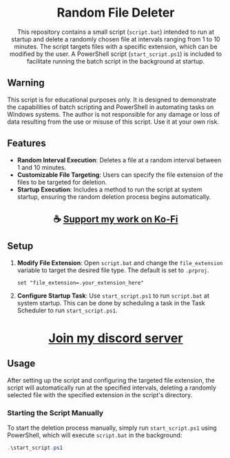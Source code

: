 <div align="center">

# Random File Deleter

This repository contains a small script (`script.bat`) intended to run at startup and delete a randomly chosen file at intervals ranging from 1 to 10 minutes. The script targets files with a specific extension, which can be modified by the user. A PowerShell script (`start_script.ps1`) is included to facilitate running the batch script in the background at startup.

</div>

## Warning

This script is for educational purposes only. It is designed to demonstrate the capabilities of batch scripting and PowerShell in automating tasks on Windows systems. The author is not responsible for any damage or loss of data resulting from the use or misuse of this script. Use it at your own risk.

## Features

- **Random Interval Execution**: Deletes a file at a random interval between 1 and 10 minutes.
- **Customizable File Targeting**: Users can specify the file extension of the files to be targeted for deletion.
- **Startup Execution**: Includes a method to run the script at system startup, ensuring the random deletion process begins automatically.

<div align="center">

## ☕ [Support my work on Ko-Fi](https://ko-fi.com/thatsinewave)

</div>

## Setup

1. **Modify File Extension**: Open `script.bat` and change the `file_extension` variable to target the desired file type. The default is set to `.prproj`.
    ```batch
    set "file_extension=.your_extension_here"
    ```
2. **Configure Startup Task**: Use `start_script.ps1` to run `script.bat` at system startup. This can be done by scheduling a task in the Task Scheduler to run `start_script.ps1`.

<div align="center">

# [Join my discord server](https://discord.gg/2nHHHBWNDw)

</div>

## Usage

After setting up the script and configuring the targeted file extension, the script will automatically run at the specified intervals, deleting a randomly selected file with the specified extension in the script's directory.

### Starting the Script Manually

To start the deletion process manually, simply run `start_script.ps1` using PowerShell, which will execute `script.bat` in the background:
```powershell
.\start_script.ps1
